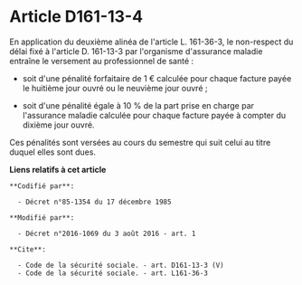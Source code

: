 # Article D161-13-4

En application du deuxième alinéa de l'article L. 161-36-3, le non-respect du délai fixé à l'article D. 161-13-3 par
l'organisme d'assurance maladie entraîne le versement au professionnel de santé :

- soit d'une pénalité forfaitaire de 1 € calculée pour chaque facture payée le huitième jour ouvré ou le neuvième jour
ouvré ;

- soit d'une pénalité égale à 10 % de la part prise en charge par l'assurance maladie calculée pour chaque facture payée à
compter du dixième jour ouvré. 

Ces pénalités sont versées au cours du semestre qui suit celui au titre duquel elles sont dues.

**Liens relatifs à cet article**

	**Codifié par**:

	  - Décret n°85-1354 du 17 décembre 1985

	**Modifié par**:

	  - Décret n°2016-1069 du 3 août 2016 - art. 1

	**Cite**:

	  - Code de la sécurité sociale. - art. D161-13-3 (V)
	  - Code de la sécurité sociale. - art. L161-36-3
